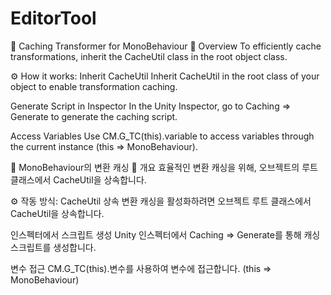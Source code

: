 # EditorTool
🚀 Caching Transformer for MonoBehaviour
📑 Overview
To efficiently cache transformations, inherit the CacheUtil class in the root object class.

⚙️ How it works:
Inherit CacheUtil
Inherit CacheUtil in the root class of your object to enable transformation caching.

Generate Script in Inspector
In the Unity Inspector, go to Caching => Generate to generate the caching script.

Access Variables
Use CM.G_TC(this).variable to access variables through the current instance (this => MonoBehaviour).







🚀 MonoBehaviour의 변환 캐싱
📑 개요
효율적인 변환 캐싱을 위해, 오브젝트의 루트 클래스에서 CacheUtil을 상속합니다.

⚙️ 작동 방식:
CacheUtil 상속
변환 캐싱을 활성화하려면 오브젝트 루트 클래스에서 CacheUtil을 상속합니다.

인스펙터에서 스크립트 생성
Unity 인스펙터에서 Caching => Generate를 통해 캐싱 스크립트를 생성합니다.

변수 접근
CM.G_TC(this).변수를 사용하여 변수에 접근합니다. (this => MonoBehaviour)
